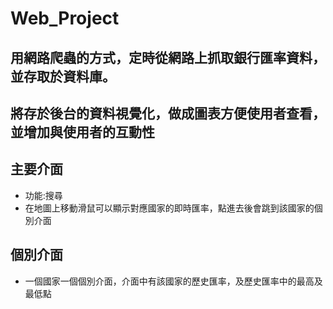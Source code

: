 # Web_Project

## 用網路爬蟲的方式，定時從網路上抓取銀行匯率資料，並存取於資料庫。
## 將存於後台的資料視覺化，做成圖表方便使用者查看，並增加與使用者的互動性

## 主要介面
  - 功能:搜尋
  - 在地圖上移動滑鼠可以顯示對應國家的即時匯率，點進去後會跳到該國家的個別介面
  
## 個別介面
  - 一個國家一個個別介面，介面中有該國家的歷史匯率，及歷史匯率中的最高及最低點
